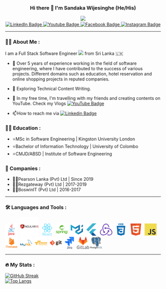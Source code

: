 
<div id="header" align="center">
 <h3>Hi there 👋 I'm Sandaka Wijesinghe (He/His)</h3>
  <img src="https://media.giphy.com/media/M9gbBd9nbDrOTu1Mqx/giphy.gif" width="100"/>
  <div id="badges">
  <a href="https://www.linkedin.com/in/sandaka-geethaj-wijesinghe-70129610b/">
    <img src="https://img.shields.io/badge/LinkedIn-blue?style=for-the-badge&logo=linkedin&logoColor=white" alt="LinkedIn Badge"/>
  </a>
  <a href="https://www.youtube.com/c/SandakaWijesinghe">
    <img src="https://img.shields.io/badge/YouTube-red?style=for-the-badge&logo=youtube&logoColor=white" alt="Youtube Badge"/>
  </a>
  <a href="your-facebook-URL">
    <img src="https://img.shields.io/badge/Facebook-blue?style=for-the-badge&logo=facebook&logoColor=white" alt="Facebook Badge"/>
  </a>
  <a href="your-instagram-URL">
    <img src="https://img.shields.io/badge/instagram-purple?style=for-the-badge&logo=instagram&logoColor=white" alt="Instagram Badge"/>
  </a>
  <!-- <img src="https://komarev.com/ghpvc/?username=sandaka&style=flat-square&color=blue" alt=""/> -->
</div>
</div>

---

### :man_technologist: About Me :
I am a Full Stack Software Engineer <img src="https://media.giphy.com/media/WUlplcMpOCEmTGBtBW/giphy.gif" width="30"> from Sri Lanka 🇱🇰

- :telescope: Over 5 years of experience working in the field of software engineering, where I have contributed to the success of various projects. Different domains such as education, hotel reservation and online shopping projects in reputed companies.

- :seedling: Exploring Technical Content Writing.

- 👯 In my free time, I'm travelling with my friends and creating contents on YouTube. Check my Vlogs [![YouTube Badge](https://img.shields.io/badge/-youtube-red?style=flat&logo=Youtube&logoColor=white)](your-linkedin-url)

- :mailbox:How to reach me via [![Linkedin Badge](https://img.shields.io/badge/-linkedIn-blue?style=flat&logo=Linkedin&logoColor=white)](your-linkedin-url)

### :man_student: Education :
- ⭐MSc in Software Engineering | Kingston University London
- ⭐Bachelor of Information Technology | University of Colombo
- ⭐CMJD/ABSD | Institute of Software Engineering

### 🏢 Companies :
- 👨‍💼Pearson Lanka (Pvt) Ltd | Since 2019
- 👨‍💼Rezgateway (Pvt) Ltd | 2017-2019
- 👨‍💼BoswinIT (Pvt) Ltd | 2016-2017

---

### :hammer_and_wrench: Languages and Tools :

<div>
  <img src="https://github.com/devicons/devicon/blob/master/icons/java/java-original-wordmark.svg" title="Java" alt="Java" width="40" height="40"/>&nbsp;
  <img src="https://github.com/devicons/devicon/blob/master/icons/angularjs/angularjs-original-wordmark.svg" title="Angular" alt="Angular" width="60" height="60"/>&nbsp;
  <img src="https://github.com/devicons/devicon/blob/master/icons/react/react-original-wordmark.svg" title="React" alt="React" width="40" height="40"/>&nbsp;
  <img src="https://github.com/devicons/devicon/blob/master/icons/spring/spring-original-wordmark.svg" title="Spring" alt="Spring" width="40" height="40"/>&nbsp;
  <img src="https://github.com/devicons/devicon/blob/master/icons/materialui/materialui-original.svg" title="Material UI" alt="Material UI" width="40" height="40"/>&nbsp;
  <img src="https://github.com/devicons/devicon/blob/master/icons/flutter/flutter-original.svg" title="Flutter" alt="Flutter" width="40" height="40"/>&nbsp;
  <img src="https://github.com/devicons/devicon/blob/master/icons/redux/redux-original.svg" title="Redux" alt="Redux " width="40" height="40"/>&nbsp;
  <img src="https://github.com/devicons/devicon/blob/master/icons/css3/css3-plain-wordmark.svg"  title="CSS3" alt="CSS" width="40" height="40"/>&nbsp;
  <img src="https://github.com/devicons/devicon/blob/master/icons/html5/html5-original.svg" title="HTML5" alt="HTML" width="40" height="40"/>&nbsp;
  <img src="https://github.com/devicons/devicon/blob/master/icons/javascript/javascript-original.svg" title="JavaScript" alt="JavaScript" width="40" height="40"/>&nbsp;
  <img src="https://github.com/devicons/devicon/blob/master/icons/firebase/firebase-plain-wordmark.svg" title="Firebase" alt="Firebase" width="40" height="40"/>&nbsp;
   <!-- <img src="https://github.com/devicons/devicon/blob/master/icons/hibernate/hibernate-original.svg" title="Hibernate"  alt="Hibernate" width="40" height="40"/>&nbsp; -->
  <img src="https://github.com/devicons/devicon/blob/master/icons/mysql/mysql-original-wordmark.svg" title="MySQL"  alt="MySQL" width="40" height="40"/>&nbsp;
  <!-- <img src="https://github.com/devicons/devicon/blob/master/icons/jenkins/jenkins-original-wordmark.svg" title="jenkins" alt="jenkins" width="40" height="40"/>&nbsp; -->
  <img src="https://github.com/devicons/devicon/blob/master/icons/amazonwebservices/amazonwebservices-plain-wordmark.svg" title="AWS" alt="AWS" width="40" height="40"/>&nbsp;
  <img src="https://github.com/devicons/devicon/blob/master/icons/git/git-original-wordmark.svg" title="Git" **alt="Git" width="40" height="40"/>
  <img src="https://github.com/devicons/devicon/blob/master/icons/jira/jira-original-wordmark.svg" title="Git" **alt="Git" width="40" height="40"/>
  <img src="https://github.com/devicons/devicon/blob/master/icons/gitlab/gitlab-original-wordmark.svg" title="Git" **alt="Git" width="40" height="40"/>
  <img src="https://github.com/devicons/devicon/blob/master/icons/postgresql/postgresql-original-wordmark.svg" title="Git" **alt="Git" width="40" height="40"/>
</div>

---

### :fire: My Stats :
[![GitHub Streak](http://github-readme-streak-stats.herokuapp.com?user=sandaka&theme=dark&background=000000)](https://git.io/streak-stats)
<br>
[![Top Langs](https://github-readme-stats.vercel.app/api/top-langs/?username=sandaka&layout=compact&theme=vision-friendly-dark)](https://github.com/anuraghazra/github-readme-stats)


<!--
**Sandaka/Sandaka** is a ✨ _special_ ✨ repository because its `README.md` (this file) appears on your GitHub profile.

Here are some ideas to get you started:

- 🔭 I’m currently working on ...
- 🌱 I’m currently learning ...
- 👯 I’m looking to collaborate on ...
- 🤔 I’m looking for help with ...
- 💬 Ask me about ...
- 📫 How to reach me: ...
- 😄 Pronouns: ...
- ⚡ Fun fact: ...
-->
